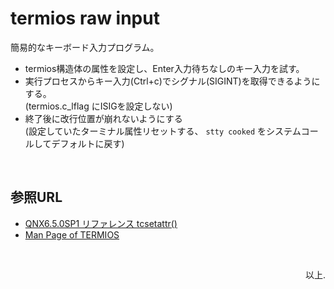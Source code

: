 termios raw input
===

簡易的なキーボード入力プログラム。

- termios構造体の属性を設定し、Enter入力待ちなしのキー入力を試す。  
- 実行プロセスからキー入力(Ctrl+c)でシグナル(SIGINT)を取得できるようにする。  
  (termios.c_lflag にISIGを設定しない)  
- 終了後に改行位置が崩れないようにする  
  (設定していたターミナル属性リセットする、 ``stty cooked`` をシステムコールしてデフォルトに戻す)  

&nbsp;

## 参照URL

- [QNX6.5.0SP1 リファレンス tcsetattr()](https://www.qnx.com/developers/docs/6.5.0SP1.update/com.qnx.doc.neutrino_lib_ref/t/tcsetattr.html)  
- [Man Page of TERMIOS](https://linuxjm.osdn.jp/html/LDP_man-pages/man3/termios.3.html)  

&nbsp;

<div align="right"> 以上. </div>
